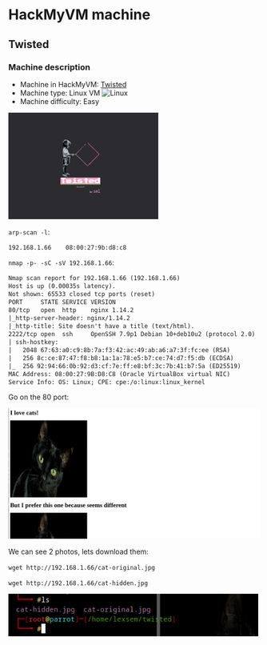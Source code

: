 # HackMyVM machine
## Twisted
### Machine description
  - Machine in HackMyVM: [Twisted](https://hackmyvm.eu/machines/machine.php?vm=Twisted)
  - Machine type: Linux VM <img src="https://hackmyvm.eu/img/linux.png" alt="Linux" width="20"/>
  - Machine difficulty: Easy

<img src="photo.png" alt="Twisted Logo" width="300"/>

`arp-scan -l`:

```
192.168.1.66	08:00:27:9b:d8:c8
```

`nmap -p- -sC -sV 192.168.1.66`:

```
Nmap scan report for 192.168.1.66 (192.168.1.66)
Host is up (0.00035s latency).
Not shown: 65533 closed tcp ports (reset)
PORT     STATE SERVICE VERSION
80/tcp   open  http    nginx 1.14.2
|_http-server-header: nginx/1.14.2
|_http-title: Site doesn't have a title (text/html).
2222/tcp open  ssh     OpenSSH 7.9p1 Debian 10+deb10u2 (protocol 2.0)
| ssh-hostkey: 
|   2048 67:63:a0:c9:8b:7a:f3:42:ac:49:ab:a6:a7:3f:fc:ee (RSA)
|   256 8c:ce:87:47:f8:b8:1a:1a:78:e5:b7:ce:74:d7:f5:db (ECDSA)
|_  256 92:94:66:0b:92:d3:cf:7e:ff:e8:bf:3c:7b:41:b7:5a (ED25519)
MAC Address: 08:00:27:9B:D8:C8 (Oracle VirtualBox virtual NIC)
Service Info: OS: Linux; CPE: cpe:/o:linux:linux_kernel
```

Go on the 80 port:

<img src="photo1.png" width="1000"/>

We can see 2 photos, lets download them:

`wget http://192.168.1.66/cat-original.jpg`

`wget http://192.168.1.66/cat-hidden.jpg`


<img src="photo2.png" width="500"/>







